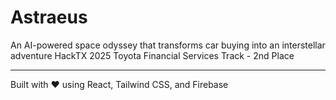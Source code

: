 # Astraeus

An AI-powered space odyssey that transforms car buying into an interstellar adventure
HackTX 2025 Toyota Financial Services Track - 2nd Place

---

Built with ❤️ using React, Tailwind CSS, and Firebase
